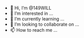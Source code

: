 - 👋 Hi, I’m @149WILL
- 👀 I’m interested in ...
- 🌱 I’m currently learning ...
- 💞️ I’m looking to collaborate on ...
- 📫 How to reach me ...

<!---
149WILL/149WILL is a ✨ special ✨ repository because its `README.md` (this file) appears on your GitHub profile.
You can click the Preview link to take a look at your changes.
--->
